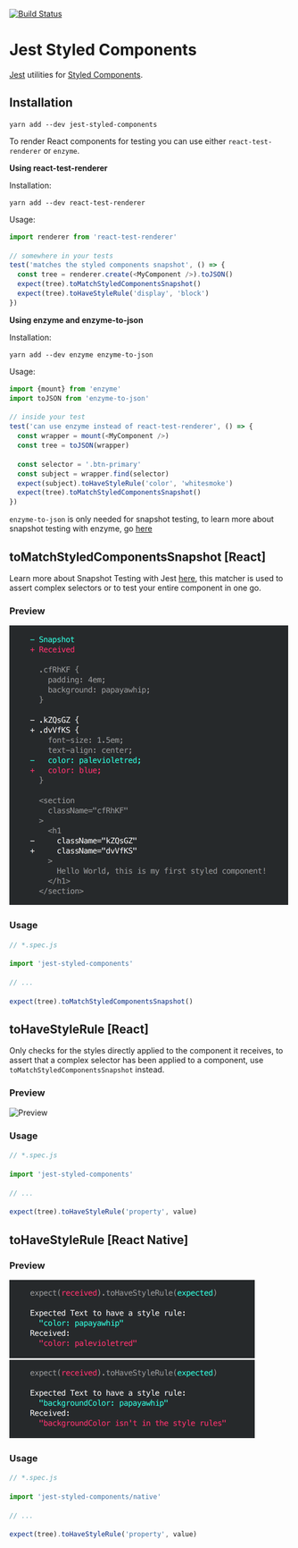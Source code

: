 [![Build Status](https://travis-ci.org/styled-components/jest-styled-components.svg?branch=master)](https://travis-ci.org/styled-components/jest-styled-components)

# Jest Styled Components
[Jest](https://github.com/facebook/jest) utilities for [Styled Components](https://github.com/styled-components/styled-components).

## Installation


```
yarn add --dev jest-styled-components
```

To render React components for testing you can use either `react-test-renderer` or `enzyme`.

**Using react-test-renderer**


Installation:

```
yarn add --dev react-test-renderer
```

Usage:

```js
import renderer from 'react-test-renderer'

// somewhere in your tests
test('matches the styled components snapshot', () => {
  const tree = renderer.create(<MyComponent />).toJSON()
  expect(tree).toMatchStyledComponentsSnapshot()
  expect(tree).toHaveStyleRule('display', 'block')
})
```



**Using enzyme and enzyme-to-json**

Installation:

```
yarn add --dev enzyme enzyme-to-json
```

Usage:


```js
import {mount} from 'enzyme'
import toJSON from 'enzyme-to-json'

// inside your test
test('can use enzyme instead of react-test-renderer', () => {
  const wrapper = mount(<MyComponent />)
  const tree = toJSON(wrapper)

  const selector = '.btn-primary'
  const subject = wrapper.find(selector)
  expect(subject).toHaveStyleRule('color', 'whitesmoke')
  expect(tree).toMatchStyledComponentsSnapshot()
})
```

`enzyme-to-json` is only needed for snapshot testing, to learn more about snapshot testing with enzyme, go [here](https://www.npmjs.com/package/enzyme-to-json)


## toMatchStyledComponentsSnapshot [React]

Learn more about Snapshot Testing with Jest [here](https://facebook.github.io/jest/docs/snapshot-testing.html), this matcher
is used to assert complex selectors or to test your entire component in one go.


### Preview

<img alt="Preview" src="assets/toMatchStyledComponentsSnapshot.png" width="500px" height="500px" />

### Usage

```js
// *.spec.js

import 'jest-styled-components'

// ...

expect(tree).toMatchStyledComponentsSnapshot()
```

## toHaveStyleRule [React]

Only checks for the styles directly applied to the component it receives, to assert that a complex selector has been applied to
a component, use `toMatchStyledComponentsSnapshot` instead.


### Preview

<img alt="Preview" src="assets/toHaveStyleRule.png" width="470px" height="85px" />

### Usage

```js
// *.spec.js

import 'jest-styled-components'

// ...

expect(tree).toHaveStyleRule('property', value)
```

## toHaveStyleRule [React Native]


### Preview

<img alt="Preview" src="assets/toHaveStyleRule1.png" width="440px" height="140px" />

<img alt="Preview" src="assets/toHaveStyleRule2.png" width="440px" height="140px" />

### Usage

```js
// *.spec.js

import 'jest-styled-components/native'

// ...

expect(tree).toHaveStyleRule('property', value)
```

